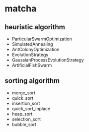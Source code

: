 # matcha
## heuristic algorithm
- ParticularSwarmOptimization
- SimulatedAnnealing
- AntColonyOptimization
- EvolutionStrategy
- GaussianProcessEvolutionStrategy
- ArtificialFishSwarm

## sorting algorithm
- merge_sort
- quick_sort
- insertion_sort
- quick_sort_inplace
- heap_sort
- selection_sort
- bubble_sort